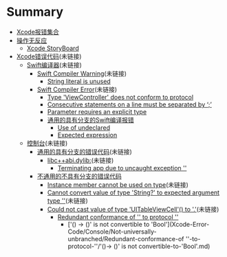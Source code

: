 # Summary

* [Xcode报错集合](README.md)
* [操作无反应](No-response/README.md)
  * [Xcode StoryBoard](No-response/Xcode-Storyboard.md)
* [Xcode错误代码](Xcode-Error-Code/README.md)(未链接)
  * [Swift编译器](Xcode-Error-Code/Swift-Compiler/README.md)(未链接)
    * [Swift Compiler Warning](Xcode-Error-Code/Swift-Compiler/Swift-Compiler-Warning/README.md)(未链接)
      * [String literal is unused](Xcode-Error-Code/Swift-Compiler/Swift-Compiler-Warning/String-literal-is-unused.md)
    * [Swift Compiler Error](Xcode-Error-Code/Swift-Compiler/Swift-Compiler-Error/README.md)(未链接)
      * [Type 'ViewController' does not conform to protocol](Xcode-Error-Code/Swift-Compiler/Swift-Compiler-Error/Type-'ViewController'-does-not-conform-to-protocol.md)
      * [Consecutive statements on a line must be separated by ‘;’](Xcode-Error-Code/Swift-Compiler/Swift-Compiler-Error/Consecutive-statements-on-a-line-must-be-separated-by-‘;’.md)
      * [Parameter requires an explicit type](Xcode-Error-Code/Swift-Compiler/Swift-Compiler-Error/Parameter-requires-an-explicit-type.md)
      * [通用的具有分支的Swift编译报错](Xcode-Error-Code/Swift-Compiler/Swift-Compiler-Error/Generic-Swift-Compile-Error-with-Branch/README.md)
        * [Use of undeclared](Xcode-Error-Code/Swift-Compiler/Swift-Compiler-Error/Generic-Swift-Compile-Error-with-Branch/Use-of-undeclared.md)
        * [Expected expression](Xcode-Error-Code/Swift-Compiler/Swift-Compiler-Error/Generic-Swift-Compile-Error-with-Branch/Expected-expression.md)
  * [控制台](Xcode-Error-Code/Console/README.md)(未链接)
    * [通用的具有分支的错误代码](Xcode-Error-Code/Console/Universal-branching/README.md)(未链接)
      * [libc++abi.dylib:](Xcode-Error-Code/Console/Universal-branching/libcabidylib/libc++abi.dylib:.md)(未链接)
        * [Terminating app due to uncaught exception ''](Xcode-Error-Code/Console/Universal-branching/libcabidylib/Terminating-app-due-to-uncaught-exception-''..md)
    * [不通用的不具有分支的错误代码](Xcode-Error-Code/Console/Not-universally-unbranched/README.md)
      * [Instance member cannot be used on type](Xcode-Error-Code/Console/Not-universally-unbranched/Instance-member-cannot-be-used-on-type.md)(未链接)
      * [Cannot convert value of type 'String?' to expected argument type ''](Xcode-Error-Code/Console/Not-universally-unbranched/Cannot-convert-value-of-type-'String?'-to-expected-argument-type-''.md)(未链接)
      * [Could not cast value of type 'UITableViewCell'\(\) to '.'](Xcode-Error-Code/Console/Not-universally-unbranched/Could-not-cast-value-of-type-'UITableViewCell'\(\)-to-'.'.md )(未链接)
        * [Redundant conformance of '' to protocol ''](Xcode-Error-Code/Console/Not-universally-unbranched/Redundant-conformance-of-''-to-protocol-''.md)
          * ['\(\) -&gt; \(\)' is not convertible to 'Bool'](Xcode-Error-Code/Console/Not-universally-unbranched/Redundant-conformance-of ''-to-protocol-''/'(\)-&gt; \(\)' is not convertible-to-'Bool'.md)

